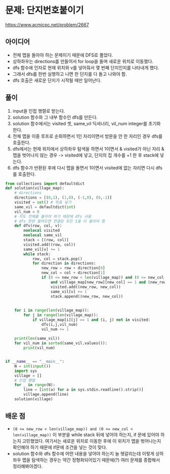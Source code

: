 # 문제: 단지번호붙이기
https://www.acmicpc.net/problem/2667

## 아이디어
- 전체 맵을 돌아야 하는 문제이기 때문에 DFS로 풀었다.
- 상하좌우는 directions를 만들어서 for loop을 돌며 새로운 위치로 이동했다.
- dfs 함수에 인자로 현재 위치와 v를 넣어줘서 몇 번째 단지인지를 나타내게 했다.
- 그래서 dfs를 한번 실행하고 나면 한 단지를 다 돌고 나와야 함.
- dfs 호출은 새로운 단지가 시작될 때만 일어난다.


## 풀이
1. input을 인접 행렬로 받는다.
2. solution 함수와 그 내부 함수인 dfs를 만든다.
3. solution 함수에서는 visited 셋, same_vil 딕셔너리, vil_num integer를 초기화한다.
4. 전체 맵을 이중 루프로 순회하면서 1인 자리이면서 방문을 안 한 자리인 경우 dfs를 호출한다.
5. dfs에서는 현재 위치에서 상하좌우 탐색을 하면서 1이면서 & visited가 아닌 자리 & 맵을 벗어나지 않는 경우 -> visited에 넣고, 단지의 집 개수를 +1 한 후 stack에 넣는다.
6. dfs 함수가 반환된 후에 다시 맵을 돌면서 1이면서 visited에 없는 자리면 다시 dfs를 호출한다.

```python
from collections import defaultdict
def solution(village_map):
    # directions
    directions = [(0,1), (1,0), (-1,0), (0,-1)]
    visited = set() # 좌표 넣기
    same_vil = defaultdict(int)
    vil_num = 0
    # 지도 전체를 돌아야 하기 때문에 dfs 사용
    # dfs 한번 들어오면 연결된 모든 1을 다 돌아야 함
    def dfs(row, col, v):
        nonlocal visited
        nonlocal same_vil
        stack = [(row, col)]
        visited.add((row, col))
        same_vil[v] += 1
        while stack:
            row, col = stack.pop()
            for direction in directions:
                new_row = row + direction[0]
                new_col = col + direction[1]
                if (0 <= new_row < len(village_map)) and (0 <= new_col < len(village_map)) \
                    and village_map[new_row][new_col] == 1 and (new_row, new_col) not in visited:
                    visited.add((new_row, new_col))
                    same_vil[v] += 1
                    stack.append((new_row, new_col))
                    
                
    for i in range(len(village_map)):
        for j in range(len(village_map)):
            if village_map[i][j] == 1 and (i, j) not in visited:
                dfs(i,j,vil_num)
                vil_num += 1
    
    print(len(same_vil))
    for vil_num in sorted(same_vil.values()):
        print(vil_num)


if __name__ == "__main__":
    N = int(input())
    import sys
    village = []
    # 인접 행렬
    for _ in range(N):
        line = [int(a) for a in sys.stdin.readline().strip()]
        village.append(line)
    solution(village)
```

## 배운 점
- `(0 <= new_row < len(village_map)) and (0 <= new_col < len(village_map))` 이 부분을 while stack 뒤에 넣어야 하는지, if 문에 있어야 하는지 고민했었다. 여기서는 새로운 위치로 이동한 후에 이 위치가 맵을 벗어나는지 확인해야 하기 때문에 if문에 조건을 넣는 것이 맞다.
- solution 함수와 dfs 함수에 어떤 내용을 넣어야 하는지 늘 헷갈리는데 이렇게 상하좌우 맵을 탐색하는 경우는 약간 정형화되어있기 때문에(?) 여러 문제를 종합해서 정리해봐야겠다.

